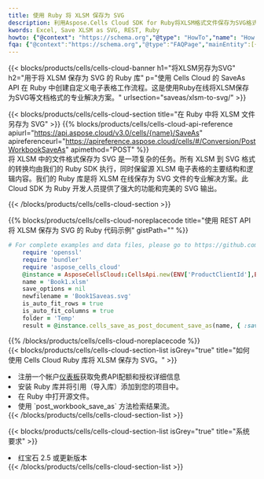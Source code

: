 ```yaml
---
title: 使用 Ruby 将 XLSM 保存为 SVG
description: 利用Aspose.Cells Cloud SDK for Ruby将XLSM格式文件保存为SVG格式文件。
kwords: Excel, Save XLSM as SVG, REST, Ruby
howto: {"@context": "https://schema.org","@type": "HowTo","name": "How to save XLSM as SVG using the Cells Cloud Ruby library.","description": "How to save XLSM as SVG using the Cells Cloud Ruby library.","image": {"@type": "ImageObject"},"url": "/ruby/saveas/xlsm-to-svg/","step": [{ "@type": "HowToStep","name": "How to save XLSM as SVG using the Cells Cloud Ruby library. step 1", "image": {"@type": "ImageObject",},"url": "/ruby/saveas/xlsm-to-svg/","text": "Register an account at <a href='https://dashboard.aspose.cloud/'>Dashboard</a> to get free API quota & authorization details",},{ "@type": "HowToStep","name": "How to save XLSM as SVG using the Cells Cloud Ruby library. step 1", "image": {"@type": "ImageObject",},"url": "/ruby/saveas/xlsm-to-svg/","text": "Install Ruby library and add the reference (import the library) to your project.",},{ "@type": "HowToStep","name": "How to save XLSM as SVG using the Cells Cloud Ruby library. step 1", "image": {"@type": "ImageObject",},"url": "/ruby/saveas/xlsm-to-svg/","text": "Open the source file in Ruby.",},{ "@type": "HowToStep","name": "How to save XLSM as SVG using the Cells Cloud Ruby library. step 1", "image": {"@type": "ImageObject",},"url": "/ruby/saveas/xlsm-to-svg/","text": "Use the `post_workbook_save_as` method to retrieve the resulting stream.",}, ],"supply": {"@type": "HowToSupply","name": "document"},"tool": [{"@type": "HowToTool","name": "RubyMine, Visual Studio Code, Aptana Studio, NetBeans"},{"@type": "HowToTool","name": "Aspose Cells"}],"totalTime": "PT6M"}
fqa: {"@context":"https://schema.org","@type":"FAQPage","mainEntity":[{"@type":"Question","name":"Why save file as other formats file in C# using REST API?","acceptedAnswer":{"@type":"Answer","text":"Documents are encoded in many ways, and some files may be incompatible with the software you use. To open and read such files, just save them as appropriate file formats.<br/><ol><li>Install .NET SDK and add the reference (import the library) to your project.</li><li>Open the source file in C# using REST API.</li><li>Call the PostWorkbookSaveAsRequest() method, passing an output filename with required extension.</li><li>Get the result of save as a separate file.</li></ol>"}},{"@type":"Question","name":"What file formats can I save as with your C# library?","acceptedAnswer":{"@type":"Answer","text":"We support a variety of file formats for conversion using .NET library, including XLSX, Excel, xls , PDF, CSV, HTML, Markdown, XML, PNG, JPG, TIFF, Json, TXT and many more."}},{"@type":"Question","name":"What is the maximum allowed file size for conversion using this .NET library?","acceptedAnswer":{"@type":"Answer","text":"There are no file size limits for format conversions using .NET library."}}]}
---
```

{{< blocks/products/cells/cells-cloud-banner h1="将XLSM另存为SVG" h2="用于将 XLSM 保存为 SVG 的 Ruby 库" p="使用 Cells Cloud 的 SaveAs API 在 Ruby 中创建自定义电子表格工作流程。这是使用Ruby在线将XLSM保存为SVG等文档格式的专业解决方案。" urlsection="saveas/xlsm-to-svg/" >}}

{{< blocks/products/cells/cells-cloud-section title="在 Ruby 中将 XLSM 文件另存为 SVG" >}}
{{% blocks/products/cells/cells-cloud-api-reference apiurl="https://api.aspose.cloud/v3.0/cells/{name}/SaveAs" apireferenceurl="https://apireference.aspose.cloud/cells/#/Conversion/PostWorkbookSaveAs" apimethod="POST" %}}
<br/>
将 XLSM 中的文件格式保存为 SVG 是一项复杂的任务。所有 XLSM 到 SVG 格式的转换均由我们的 Ruby SDK 执行，同时保留源 XLSM 电子表格的主要结构和逻辑内容。我们的 Ruby 库是将 XLSM 在线保存为 SVG 文件的专业解决方案。此 Cloud SDK 为 Ruby 开发人员提供了强大的功能和完美的 SVG 输出。

{{< /blocks/products/cells/cells-cloud-section >}}

{{% blocks/products/cells/cells-cloud-noreplacecode title="使用 REST API 将 XLSM 保存为 SVG 的 Ruby 代码示例" gistPath="" %}}
  
```ruby
# For complete examples and data files, please go to https://github.com/aspose-cells-cloud/aspose-cells-cloud-ruby/
    require 'openssl'
    require 'bundler'
    require 'aspose_cells_cloud'
    @instance = AsposeCellsCloud::CellsApi.new(ENV['ProductClientId'],ENV['ProductClientSecret'])
    name = 'Book1.xlsm'
    save_options = nil
    newfilename = 'Book1Saveas.svg'
    is_auto_fit_rows = true
    is_auto_fit_columns = true
    folder = 'Temp'
    result = @instance.cells_save_as_post_document_save_as(name, { :save_options=>save_options, :newfilename=>(folder+"/"+newfilename), :is_auto_fit_rows=>is_auto_fit_rows, :is_auto_fit_columns=>is_auto_fit_columns, :folder=>folder})
```
  
{{% /blocks/products/cells/cells-cloud-noreplacecode %}}
<br/>
{{< blocks/products/cells/cells-cloud-section-list isGrey="true" title="如何使用 Cells Cloud Ruby 库将 XLSM 保存为 SVG。" >}}
<li>注册一个帐户<a href="https://dashboard.aspose.cloud/">仪表板</a>获取免费API配额和授权详细信息</li>
<li>安装 Ruby 库并将引用（导入库）添加到您的项目中。</li>
<li>在 Ruby 中打开源文件。</li>
<li>使用 `post_workbook_save_as` 方法检索结果流。</li>
{{< /blocks/products/cells/cells-cloud-section-list >}}

{{< blocks/products/cells/cells-cloud-section-list isGrey="true" title="系统要求" >}}
<li>红宝石 2.5 或更新版本</li>
{{< /blocks/products/cells/cells-cloud-section-list >}}
